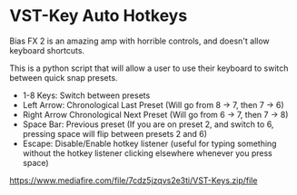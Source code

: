 # VST-Key Auto Hotkeys
Bias FX 2 is an amazing amp with horrible controls, and doesn't allow keyboard shortcuts.

This is a python script that will allow a user to use their keyboard to switch between quick snap presets.

- 1-8 Keys: Switch between presets
- Left Arrow: Chronological Last Preset (Will go from 8 -> 7, then 7 -> 6) 
- Right Arrow Chronological Next Preset (Will go from 6 -> 7, then 7 -> 8)
- Space Bar: Previous preset (If you are on preset 2, and switch to 6, pressing space will flip between presets 2 and 6)
- Escape: Disable/Enable hotkey listener (useful for typing something without the hotkey listener clicking elsewhere whenever you press space)

https://www.mediafire.com/file/7cdz5jzqvs2e3ti/VST-Keys.zip/file
